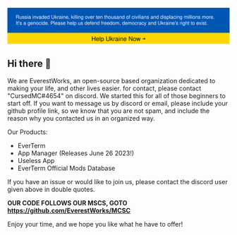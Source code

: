 
[![Stand With Ukraine](https://raw.githubusercontent.com/vshymanskyy/StandWithUkraine/main/banner2-direct.svg)](https://vshymanskyy.github.io/StandWithUkraine)

## Hi there 👋

We are EverestWorks, an open-source based organization dedicated to making your life, and other lives easier. for contact, please contact "CursedMC#4654" on discord.
We started this for all of those beginners to start off.
If you want to message us by discord or email, please include your github profile link, so we know that you are not spam, and include the reason why you contacted us in an organized way.

Our Products:
- EverTerm
- App Manager (Releases June 26 2023!)
- Useless App
- EverTerm Official Mods Database


If you have an issue or would like to join us, please contact the discord user given above in double quotes.

**OUR CODE FOLLOWS OUR MSCS, GOTO https://github.com/EverestWorks/MCSC**

Enjoy your time, and we hope you like what he have to offer!
